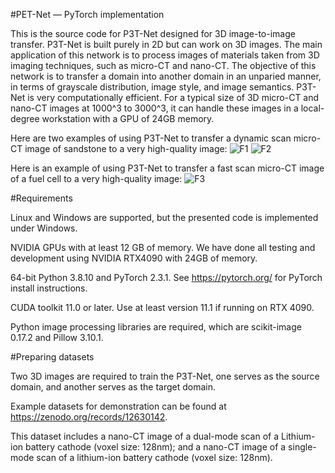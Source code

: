 #PET-Net — PyTorch implementation

This is the source code for P3T-Net designed for 3D image-to-image transfer. P3T-Net is built purely in 2D but can work on 3D images. 
The main application of this network is to process images of materials taken from 3D imaging techniques, such as micro-CT and nano-CT. 
The objective of this network is to transfer a domain into another domain in an unparied manner, in terms of grayscale distribution, image style, and image semantics.
P3T-Net is very computationally efficient. For a typical size of 3D micro-CT and nano-CT images at 1000^3 to 3000^3, it can handle these images in a local-degree workstation with a GPU of 24GB memory.

Here are two examples of using P3T-Net to transfer a dynamic scan micro-CT image of sandstone to a very high-quality image:
![F1](https://github.com/KunningTang1/P3T-Net-for-3D-large-image-transfer/assets/97938972/8a2c9498-2779-4e3f-a9eb-a3fd354060ce)
![F2](https://github.com/KunningTang1/P3T-Net-for-3D-large-image-transfer/assets/97938972/2b162de5-90a3-4d73-a9cb-bbb895be0c4c)

Here is an example of using P3T-Net to transfer a fast scan micro-CT image of a fuel cell to a very high-quality image:
![F3](https://github.com/KunningTang1/P3T-Net-for-3D-large-image-transfer/assets/97938972/d29f8c01-2265-4e34-bbe2-8c4155eb6385)

#Requirements

Linux and Windows are supported, but the presented code is implemented under Windows.

NVIDIA GPUs with at least 12 GB of memory. We have done all testing and development using NVIDIA RTX4090 with 24GB of memory.

64-bit Python 3.8.10 and PyTorch 2.3.1. See https://pytorch.org/ for PyTorch install instructions.

CUDA toolkit 11.0 or later. Use at least version 11.1 if running on RTX 4090.

Python image processing libraries are required, which are scikit-image 0.17.2 and Pillow 3.10.1.


#Preparing datasets

Two 3D images are required to train the P3T-Net, one serves as the source domain, and another serves as the target domain. 

Example datasets for demonstration can be found at https://zenodo.org/records/12630142. 

This dataset includes a nano-CT image of a dual-mode scan of a Lithium-ion battery cathode (voxel size: 128nm); and a nano-CT image of a single-mode scan of a lithium-ion battery cathode (voxel size: 128nm).




